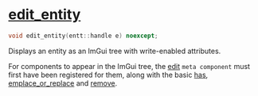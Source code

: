 # [edit_entity](edit_entity.hpp)

```cpp
void edit_entity(entt::handle e) noexcept;
```

Displays an entity as an ImGui tree with write-enabled attributes.

For components to appear in the ImGui tree, the [edit](../functions/edit.md) `meta component` must first have been registered for them, along with the basic [has](../../functions/has.md), [emplace_or_replace](../../functions/emplace_or_replace.md) and [remove](../../functions/remove.md).